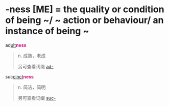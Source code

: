 # -ness [ME] = the quality or condition of being ~/ ~ action or behaviour/ an instance of being ~

ad[ult](_ult_.md)<b style="color: #C71585;">ness</b>
> n. 成熟，老成
>
> 另可查看词缀 [ad-](ad-.md)

suc[cinct](_cinct_.md)<b style="color: #C71585;">ness</b>
> n. 简洁，简明
>
> 另可查看词缀 [suc-](sub-.md)